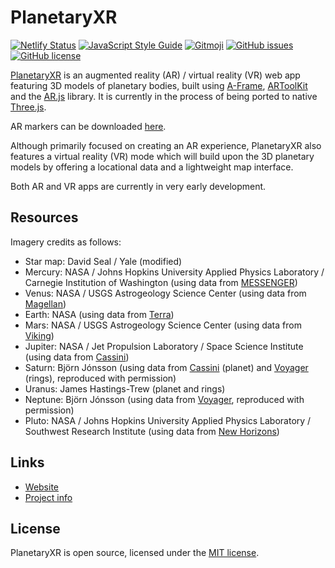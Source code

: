 # PlanetaryXR

[![Netlify Status](https://img.shields.io/endpoint.svg?url=https%3A%2F%2Fdeveloper.oswaldlabs.com%2Fnetlify-status%2Fcd824026-0e6c-4861-92eb-c0ed504f8030)](https://app.netlify.com/sites/planetaryxr/deploys)
[![JavaScript Style Guide](https://img.shields.io/badge/code_style-standard-brightgreen.svg)](https://standardjs.com)
[![Gitmoji](https://img.shields.io/badge/gitmoji-%20😜%20😍-FFDD67.svg)](https://gitmoji.carloscuesta.me)
[![GitHub issues](https://img.shields.io/github/issues/mtlewando/planetaryxr.svg)](https://github.com/mtlewando/planetaryxr/issues)
[![GitHub license](https://img.shields.io/badge/license-MIT-blue.svg)](LICENSE.md)

[PlanetaryXR](http://myleslewando.com/prj/planetaryxr/) is an augmented reality (AR) / virtual reality (VR) web app featuring 3D models of planetary bodies, built using [A-Frame](https://a-frame.io/), [ARToolKit](https://artoolkit.org/) and the [AR.js](https://github.com/jeromeetienne/AR.js) library. It is currently in the process of being ported to native [Three.js](https://threejs.org).

AR markers can be downloaded [here](./markers-v0.1.5.pdf).

Although primarily focused on creating an AR experience, PlanetaryXR also features a virtual reality (VR) mode which will build upon the 3D planetary models by offering a locational data and a lightweight map interface.

Both AR and VR apps are currently in very early development.

## Resources
Imagery credits as follows:
+ Star map: David Seal / Yale (modified)
+ Mercury: NASA / Johns Hopkins University Applied Physics Laboratory / Carnegie Institution of Washington (using data from [MESSENGER](https://www.nasa.gov/mission_pages/messenger/main/index.html))
+ Venus: NASA / USGS Astrogeology Science Center (using data from [Magellan](http://solarsystem.nasa.gov/missions/magellan))
+ Earth: NASA (using data from [Terra](https://terra.nasa.gov/))
+ Mars: NASA / USGS Astrogeology Science Center (using data from [Viking](https://www.nasa.gov/mission_pages/viking))
+ Jupiter: NASA / Jet Propulsion Laboratory / Space Science Institute (using data from [Cassini](https://www.nasa.gov/mission_pages/cassini/main/index.html))
+ Saturn: Björn Jónsson (using data from [Cassini](https://www.nasa.gov/mission_pages/cassini/main/index.html) (planet) and [Voyager](https://www.nasa.gov/mission_pages/voyager/index.html) (rings), reproduced with permission)
+ Uranus: James Hastings-Trew (planet and rings)
+ Neptune: Björn Jónsson (using data from [Voyager](https://www.nasa.gov/mission_pages/voyager/index.html), reproduced with permission)
+ Pluto: NASA / Johns Hopkins University Applied Physics Laboratory / Southwest Research Institute (using data from [New Horizons](https://www.nasa.gov/mission_pages/newhorizons/main/index.html))

## Links
+ [Website](http://planetaryxr.netlify.com/)
+ [Project info](https://myleslewando.com/prj/planetaryxr)

## License
PlanetaryXR is open source, licensed under the [MIT license](https://github.com/mtlewando/planetaryar/blob/master/LICENSE.md).

